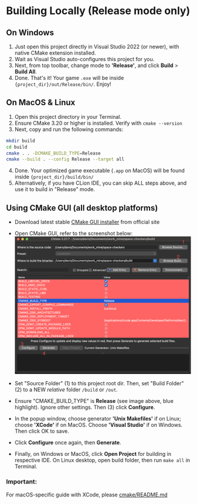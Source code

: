 # Building Locally (Release mode only)

## On Windows

1. Just open this project directly in Visual Studio 2022 (or newer), with native CMake extension installed.
2. Wait as Visual Studio auto-configures this project for you.
3. Next, from top toolbar, change mode to **'Release'**, and click **Build** > **Build All**.
4. Done. That's it! Your game `.exe` will be inside `{project_dir}/out/Release/bin/`. Enjoy!

## On MacOS & Linux

1. Open this project directory in your Terminal.
2. Ensure CMake 3.20 or higher is installed. Verify with `cmake --version`
3. Next, copy and run the following commands:

```bash
mkdir build
cd build
cmake . . -DCMAKE_BUILD_TYPE=Release
cmake --build . --config Release --target all

```

4. Done. Your optimized game executable (`.app` on MacOS) will be found inside `{project_dir}/build/bin/`
5. Alternatively, if you have CLion IDE, you can skip ALL steps above, and use it to build in "Release" mode.

## Using CMake GUI (all desktop platforms)

- Download latest stable [CMake GUI installer](https://cmake.org/download/) from official site
- Open CMake GUI, refer to the screenshot below:
  ![cmake_screenshot](cmake/cmake_gui_screenshot.png)

- Set "Source Folder" (1) to this project root dir. Then, set "Build Folder" (2) to a NEW _relative_ folder `/build` or `/out`.
- Ensure "CMAKE_BUILD_TYPE" is **Release** (see image above, blue highlight). Ignore other settings. Then (3) click **Configure**.
- In the popup window, choose generator **'Unix Makefiles'** if on Linux; choose **'XCode'** if on MacOS. Choose **'Visual Studio'** if on Windows. Then click OK to save.
- Click **Configure** once again, then **Generate**.
- Finally, on Windows or MacOS, click **Open Project** for building in respective IDE. On Linux desktop, open build folder, then run `make all` in Terminal.

### Important:

For macOS-specific guide with XCode, please [cmake/README.md](cmake/README.md)
